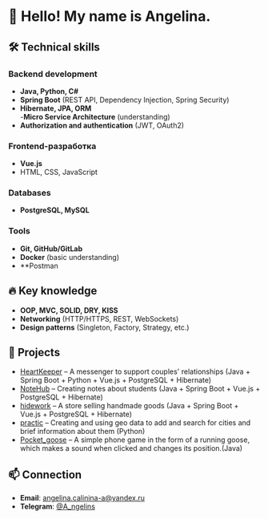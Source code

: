 # 👋 Hello! My name is Angelina.  
## 🛠 **Technical skills**  
### **Backend development**
- **Java, Python, C#**  
- **Spring Boot** (REST API, Dependency Injection, Spring Security)  
- **Hibernate, JPA, ORM**  
-**Micro Service Architecture** (understanding)  
- **Authorization and authentication** (JWT, OAuth2)

### **Frontend-разработка**  
- **Vue.js**  
- HTML, CSS, JavaScript  

### **Databases**
- **PostgreSQL, MySQL**

### **Tools**
- **Git, GitHub/GitLab**  
- **Docker** (basic understanding) 
- **Postman

## 🔥 **Key knowledge**  
- **OOP, MVC, SOLID, DRY, KISS**  
- **Networking** (HTTP/HTTPS, REST, WebSockets)  
- **Design patterns** (Singleton, Factory, Strategy, etc.)

## 🚀 **Projects**
- [HeartKeeper](#) – A messenger to support couples' relationships (Java + Spring Boot + Python + Vue.js + PostgreSQL + Hibernate)  
- [NoteHub](#) – Creating notes about students (Java + Spring Boot + Vue.js + PostgreSQL + Hibernate)  
- [hidework](#) – A store selling handmade goods (Java + Spring Boot + Vue.js + PostgreSQL + Hibernate)  
- [practic](#) – Creating and using geo data to add and search for cities and brief information about them (Python)
- [Pocket_goose](#) – A simple phone game in the form of a running goose, which makes a sound when clicked and changes its position.(Java)   

## 📫 **Connection**
- **Email**: [angelina.calinina-a@yandex.ru](#)  
- **Telegram**: [@A_ngelins](#)  
